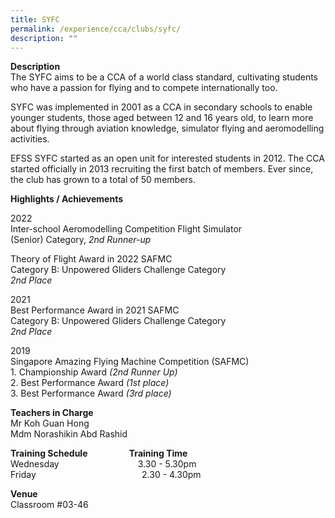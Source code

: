 ```yaml
---
title: SYFC
permalink: /experience/cca/clubs/syfc/
description: ""
---
```

**Description** <br>
The SYFC aims to be a CCA of a world class standard, cultivating students who have a passion for flying and to compete internationally too.

SYFC was implemented in 2001 as a CCA in secondary schools to enable younger students, those aged between 12 and 16 years old, to learn more about flying through aviation knowledge, simulator flying and aeromodelling activities.

EFSS SYFC started as an open unit for interested students in 2012. The CCA started officially in 2013 recruiting the first batch of members. Ever since, the club has grown to a total of 50 members.

**Highlights / Achievements** <br>

2022<br>
Inter-school Aeromodelling Competition Flight Simulator<br>
(Senior) Category, _2nd Runner-up_<br>

Theory of Flight Award in 2022 SAFMC<br>
Category B: Unpowered Gliders Challenge Category<br>
_2nd Place_ 

  

2021<br>
Best Performance Award in 2021 SAFMC<br>
Category B: Unpowered Gliders Challenge Category<br>
_2nd Place_

2019 <br>
Singapore Amazing Flying Machine Competition (SAFMC)<br>
1\. Championship Award _(2nd Runner Up)_ <br>
2\. Best Performance Award _(1st place)_ <br>
3\. Best Performance Award _(3rd place)_

**Teachers in Charge** <br>
Mr Koh Guan Hong <br>
Mdm Norashikin Abd Rashid

**Training Schedule                    Training Time** <br>
Wednesday                                3.30 - 5.30pm <br>
Friday                                           2.30 - 4.30pm

**Venue** <br>
Classroom #03-46